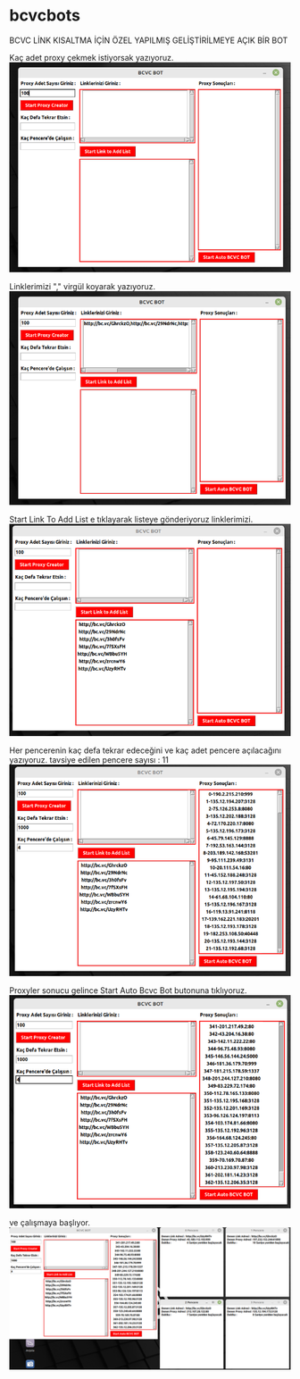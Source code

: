# bcvcbots

BCVC LİNK KISALTMA İÇİN ÖZEL YAPILMIŞ GELİŞTİRİLMEYE AÇIK BİR BOT

Kaç adet proxy çekmek istiyorsak yazıyoruz.
![alt text](img/1.png)

Linklerimizi "," virgül koyarak yazıyoruz.
![alt text](img/2.png)

Start Link To Add List e tıklayarak listeye gönderiyoruz linklerimizi.
![alt text](img/3.png)

Her pencerenin kaç defa tekrar edeceğini ve kaç adet pencere açılacağını yazıyoruz. tavsiye edilen pencere sayısı : 11
![alt text](img/4.png)

Proxyler sonucu gelince Start Auto Bcvc Bot butonuna tıklıyoruz.
![alt text](img/5.png)

ve çalışmaya başlıyor.
![alt text](img/6.png)
